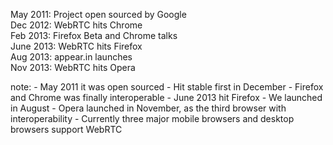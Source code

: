 <span class="highlight">May 2011:</span> Project open sourced by Google<br>
<span class="highlight">Dec 2012:</span> WebRTC hits Chrome<br>
<span class="highlight">Feb 2013:</span> Firefox Beta and Chrome talks<br>
<span class="highlight">June 2013:</span> WebRTC hits Firefox<br>
<span class="highlight">Aug 2013:</span> appear.in launches<br>
<span class="highlight">Nov 2013:</span> WebRTC hits Opera<br>

note:
    - May 2011 it was open sourced
    - Hit stable first in December
    - Firefox and Chrome was finally interoperable
    - June 2013 hit Firefox
    - We launched in August
    - Opera launched in November, as the third browser with interoperability
    - Currently three major mobile browsers and desktop browsers support WebRTC
